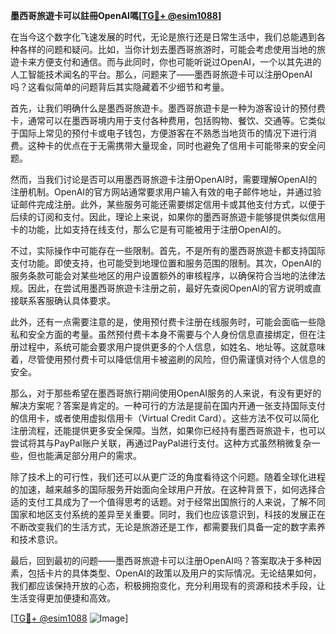 **墨西哥旅遊卡可以註冊OpenAI嗎[[TG💪+ @esim1088](https://t.me/s/esim1088)]**

在当今这个数字化飞速发展的时代，无论是旅行还是日常生活中，我们总能遇到各种各样的问题和疑问。比如，当你计划去墨西哥旅游时，可能会考虑使用当地的旅遊卡来方便支付和通信。而与此同时，你也可能听说过OpenAI，一个以其先进的人工智能技术闻名的平台。那么，问题来了——墨西哥旅遊卡可以注册OpenAI吗？这看似简单的问题背后其实隐藏着不少细节和考量。

首先，让我们明确什么是墨西哥旅遊卡。墨西哥旅遊卡是一种为游客设计的预付费卡，通常可以在墨西哥境内用于支付各种费用，包括购物、餐饮、交通等。它类似于国际上常见的预付卡或电子钱包，方便游客在不熟悉当地货币的情况下进行消费。这种卡的优点在于无需携带大量现金，同时也避免了信用卡可能带来的安全问题。

然而，当我们讨论是否可以用墨西哥旅遊卡注册OpenAI时，需要理解OpenAI的注册机制。OpenAI的官方网站通常要求用户输入有效的电子邮件地址，并通过验证邮件完成注册。此外，某些服务可能还需要绑定信用卡或其他支付方式，以便于后续的订阅和支付。因此，理论上来说，如果你的墨西哥旅遊卡能够提供类似信用卡的功能，比如支持在线支付，那么它是有可能被用于注册OpenAI的。

不过，实际操作中可能存在一些限制。首先，不是所有的墨西哥旅遊卡都支持国际支付功能。即使支持，也可能受到地理位置和服务范围的限制。其次，OpenAI的服务条款可能会对某些地区的用户设置额外的审核程序，以确保符合当地的法律法规。因此，在尝试用墨西哥旅遊卡注册之前，最好先查阅OpenAI的官方说明或直接联系客服确认具体要求。

此外，还有一点需要注意的是，使用预付费卡注册在线服务时，可能会面临一些隐私和安全方面的考量。虽然预付费卡本身不需要与个人身份信息直接绑定，但在注册过程中，系统可能会要求用户提供更多的个人信息，如姓名、地址等。这就意味着，尽管使用预付费卡可以降低信用卡被盗刷的风险，但仍需谨慎对待个人信息的安全。

那么，对于那些希望在墨西哥旅行期间使用OpenAI服务的人来说，有没有更好的解决方案呢？答案是肯定的。一种可行的方法是提前在国内开通一张支持国际支付的信用卡，或者使用虚拟信用卡（Virtual Credit Card）。这些方法不仅可以简化注册流程，还能提供更多安全保障。当然，如果你已经持有墨西哥旅遊卡，也可以尝试将其与PayPal账户关联，再通过PayPal进行支付。这种方式虽然稍微复杂一些，但也能满足部分用户的需求。

除了技术上的可行性，我们还可以从更广泛的角度看待这个问题。随着全球化进程的加速，越来越多的国际服务开始面向全球用户开放。在这种背景下，如何选择合适的支付工具成为了一个值得思考的话题。对于经常出国旅行的人来说，了解不同国家和地区支付系统的差异至关重要。同时，我们也应该意识到，科技的发展正在不断改变我们的生活方式，无论是旅游还是工作，都需要我们具备一定的数字素养和技术意识。

最后，回到最初的问题——墨西哥旅遊卡可以注册OpenAI吗？答案取决于多种因素，包括卡片的具体类型、OpenAI的政策以及用户的实际情况。无论结果如何，我们都应该保持开放的心态，积极拥抱变化，充分利用现有的资源和技术手段，让生活变得更加便捷和高效。

[[TG💪+ @esim1088](https://t.me/s/esim1088) ![Image](https://i.postimg.cc/4NQfJmqS/Snipaste-2025-05-13-00-14-12.png)]